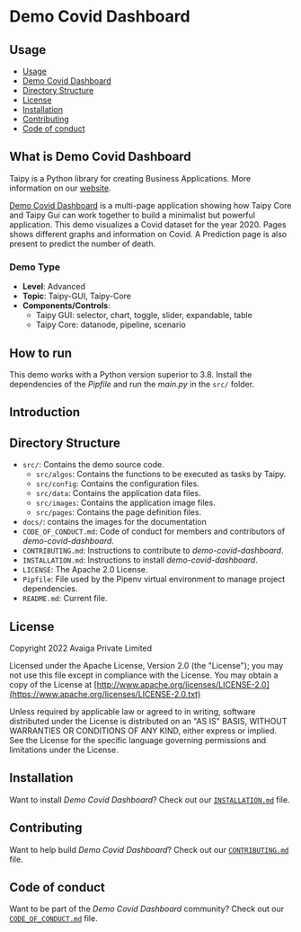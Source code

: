 # Demo Covid Dashboard

## Usage
- [Usage](#usage)
- [Demo Covid Dashboard](#what-is-demo-covid-dashboard)
- [Directory Structure](#directory-structure)
- [License](#license)
- [Installation](#installation)
- [Contributing](#contributing)
- [Code of conduct](#code-of-conduct)

## What is Demo Covid Dashboard

Taipy is a Python library for creating Business Applications. More information on our
[website](https://www.taipy.io).

[Demo Covid Dashboard](https://github.com/Avaiga/demo-covid-dashboard) is a multi-page application showing how Taipy Core and Taipy Gui can work together to build a minimalist but powerful application.
This demo visualizes a Covid dataset for the year 2020. Pages shows different graphs and information on Covid. A Prediction page is also present to predict the number of death.

### Demo Type
- **Level**: Advanced
- **Topic**: Taipy-GUI, Taipy-Core
- **Components/Controls**: 
  - Taipy GUI: selector, chart, toggle, slider, expandable, table
  - Taipy Core: datanode, pipeline, scenario

## How to run

This demo works with a Python version superior to 3.8. Install the dependencies of the *Pipfile* and run the *main.py* in the `src/` folder.

## Introduction

## Directory Structure


- `src/`: Contains the demo source code.
  - `src/algos`: Contains the functions to be executed as tasks by Taipy.
  - `src/config`: Contains the configuration files.
  - `src/data`: Contains the application data files.
  - `src/images`: Contains the application image files.
  - `src/pages`: Contains the page definition files.
- `docs/`: contains the images for the documentation
- `CODE_OF_CONDUCT.md`: Code of conduct for members and contributors of _demo-covid-dashboard_.
- `CONTRIBUTING.md`: Instructions to contribute to _demo-covid-dashboard_.
- `INSTALLATION.md`: Instructions to install _demo-covid-dashboard_.
- `LICENSE`: The Apache 2.0 License.
- `Pipfile`: File used by the Pipenv virtual environment to manage project dependencies.
- `README.md`: Current file.

## License
Copyright 2022 Avaiga Private Limited

Licensed under the Apache License, Version 2.0 (the "License"); you may not use this file except in compliance with
the License. You may obtain a copy of the License at
[http://www.apache.org/licenses/LICENSE-2.0](https://www.apache.org/licenses/LICENSE-2.0.txt)

Unless required by applicable law or agreed to in writing, software distributed under the License is distributed on
an "AS IS" BASIS, WITHOUT WARRANTIES OR CONDITIONS OF ANY KIND, either express or implied. See the License for the
specific language governing permissions and limitations under the License.

## Installation

Want to install _Demo Covid Dashboard_? Check out our [`INSTALLATION.md`](INSTALLATION.md) file.

## Contributing

Want to help build _Demo Covid Dashboard_? Check out our [`CONTRIBUTING.md`](CONTRIBUTING.md) file.

## Code of conduct

Want to be part of the _Demo Covid Dashboard_ community? Check out our [`CODE_OF_CONDUCT.md`](CODE_OF_CONDUCT.md) file.
